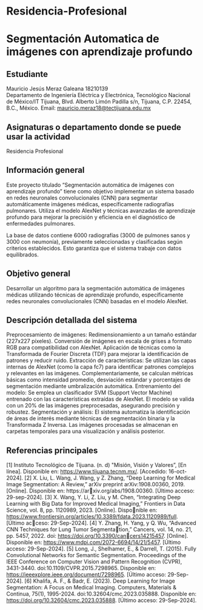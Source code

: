 # Residencia-Profesional



# Segmentación Automatica de imágenes con aprendizaje profundo

## Estudiante
Mauricio Jesús Meraz Galeana 18210139  
Departamento de Ingeniería Eléctrica y Electrónica, Tecnológico Nacional de México/IT Tijuana, Blvd. Alberto Limón Padilla s/n, Tijuana, C.P. 22454, B.C., México. Email: mauricio.meraz18@tectijuana.edu.mx

## Asignaturas o departamento donde se puede usar la actividad
Residencia Profesional

## Información general
Este proyecto titulado “Segmentación automática de imágenes con aprendizaje profundo” tiene como objetivo implementar un sistema basado en redes neuronales convolucionales (CNN) para segmentar automáticamente imágenes médicas, específicamente radiografías pulmonares. Utiliza el modelo AlexNet y técnicas avanzadas de aprendizaje profundo para mejorar la precisión y eficiencia en el diagnóstico de enfermedades pulmonares.

La base de datos contiene 6000 radiografías (3000 de pulmones sanos y 3000 con neumonía), previamente seleccionadas y clasificadas según criterios establecidos. Esto garantiza que el sistema trabaje con datos equilibrados.

## Objetivo general
Desarrollar un algoritmo para la segmentación automática de imágenes médicas utilizando 
técnicas de aprendizaje profundo, específicamente redes neuronales convolucionales 
(CNN) basadas en el modelo AlexNet.

## Descripción detallada del sistema
Preprocesamiento de imágenes: Redimensionamiento a un tamaño estándar (227x227 píxeles).
Conversión de imágenes en escala de grises a formato RGB para compatibilidad con AlexNet.
Aplicación de técnicas como la Transformada de Fourier Discreta (TDF) para mejorar la identificación de patrones y reducir ruido.
Extracción de características: Se utilizan las capas internas de AlexNet (como la capa fc7) para identificar patrones complejos y relevantes en las imágenes.
Complementariamente, se calculan métricas básicas como intensidad promedio, desviación estándar y porcentajes de segmentación mediante umbralización automática.
Entrenamiento del modelo: Se emplea un clasificador SVM (Support Vector Machine) entrenado con las características extraídas de AlexNet.
El modelo se valida con un 20% de las imágenes preprocesadas, asegurando precisión y robustez.
Segmentación y análisis: El sistema automatiza la identificación de áreas de interés mediante técnicas de segmentación binaria y la Transformada Z Inversa.
Las imágenes procesadas se almacenan en carpetas temporales para una visualización y análisis posterior.

## Referencias principales
[1] Instituto Tecnológico de Tijuana. (n. d) "Misión, Visión y Valores”, [En línea]. Disponible
en: https://www.tijuana.tecnm.mx/. [Accedido: 16-oct-2024].
[2] X. Liu, L. Wang, J. Wang, y Z. Zhang, “Deep Learning for Medical Image Segmentation: 
A Review,” arXiv preprint arXiv:1908.00360, 2019. [Online]. Disponible en: https://arxiv.org/abs/1908.00360. [Último acceso: 29-sep-2024].
[3] X. Wang, Y. Li, Z. Liu, y M. Chen, “Integrating Deep Learning with Big Data for Improved 
Medical Imaging,” Frontiers in Data Science, vol. 8, pp. 1120989, 2023. [Online]. Disponible en: https://www.frontiersin.org/articles/10.3389/fdata.2023.1120989/full. [Último acceso: 29-Sep-2024].
[4] Y. Zhang, H. Yang, y Q. Wu, “Advanced CNN Techniques for Lung Tumor Segmentation,” Cancers, vol. 14, no. 21, pp. 5457, 2022. doi: https://doi.org/10.3390/cancers14215457. [Online]. Disponible en: https://www.mdpi.com/2072-6694/14/21/5457. 
[Último acceso: 29-Sep-2024].
[5] Long, J., Shelhamer, E., & Darrell, T. (2015). Fully Convolutional Networks for Semantic 
Segmentation. Proceedings of the IEEE Conference on Computer Vision and Pattern 
Recognition (CVPR), 3431-3440. doi:10.1109/CVPR.2015.7298965. Disponible en: 
https://ieeexplore.ieee.org/document/7298965. [Último acceso: 29-Sep-2024].
[6] Khalifa, A. F., & Badr, E. (2023). Deep Learning for Image Segmentation: A Focus on 
Medical Imaging. Computers, Materials & Continua, 75(1), 1995-2024. 
doi:10.32604/cmc.2023.035888. Disponible en: 
https://doi.org/10.32604/cmc.2023.035888. [Último acceso: 29-Sep-2024].


